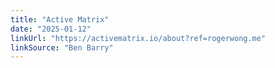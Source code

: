 ```yaml
---
title: "Active Matrix"
date: "2025-01-12"
linkUrl: "https://activematrix.io/about?ref=rogerwong.me"
linkSource: "Ben Barry"
---
```

